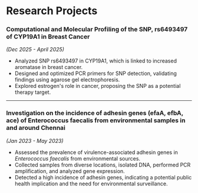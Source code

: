 # Research Projects

### Computational and Molecular Profiling of the SNP, rs6493497 of CYP19A1 in Breast Cancer
*(Dec 2025 - April 2025)*
*   Analyzed SNP rs6493497 in CYP19A1, which is linked to increased aromatase in breast cancer.
*   Designed and optimized PCR primers for SNP detection, validating findings using agarose gel electrophoresis.
*   Explored estrogen's role in cancer, proposing the SNP as a potential therapy target.

---

### Investigation on the incidence of adhesin genes (efaA, efbA, ace) of Enterococcus faecalis from environmental samples in and around Chennai
*(Jan 2023 - May 2023)*
*   Assessed the prevalence of virulence-associated adhesin genes in *Enterococcus faecalis* from environmental sources.
*   Collected samples from diverse locations, isolated DNA, performed PCR amplification, and analyzed gene expression.
*   Detected a high incidence of adhesin genes, indicating a potential public health implication and the need for environmental surveillance.